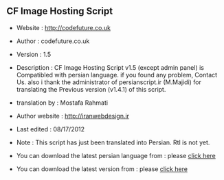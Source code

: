 ## CF Image Hosting Script

- Website : http://codefuture.co.uk
- Author : codefuture.co.uk
- Version : 1.5
- Description : CF Image Hosting Script v1.5 (except admin panel) is Compatibled with persian language. if you found any problem, Contact Us. also i thank the administrator of persianscript.ir (M.Majidi) for translating the Previous version (v1.4.1) of this script.
- translation by : Mostafa Rahmati
- Author website : http://iranwebdesign.ir
- Last edited : 08/17/2012
- Note : This script has just been translated into Persian. Rtl is not yet. 

- You can download the latest persian language from	: please [click here]("http://github.com/iranwebdesign/translation/tree/master/CF%20Image%20Hosting%20Script%20v.1.5%20(persian%20translation)/languages/")
- You can download the latest version from			: please [click here](http://codefuture.co.uk/projects/imagehost/)